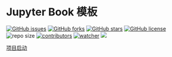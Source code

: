 # Jupyter Book 模板

[![GitHub issues](https://img.shields.io/github/issues/xinetzone/linear-algebra)](https://github.com/xinetzone/linear-algebra/issues) [![GitHub forks](https://img.shields.io/github/forks/xinetzone/linear-algebra)](https://github.com/xinetzone/linear-algebra/network) [![GitHub stars](https://img.shields.io/github/stars/xinetzone/linear-algebra)](https://github.com/xinetzone/linear-algebra/stargazers) [![GitHub license](https://img.shields.io/github/license/xinetzone/linear-algebra)](https://github.com/xinetzone/linear-algebra/blob/main/LICENSE) ![repo size](https://img.shields.io/github/repo-size/xinetzone/linear-algebra.svg) [![contributors](https://img.shields.io/github/contributors/xinetzone/linear-algebra.svg)](https://github.com/xinetzone/linear-algebra/graphs/contributors) [![watcher](https://img.shields.io/github/watchers/xinetzone/linear-algebra.svg)](https://github.com/xinetzone/linear-algebra/watchers) ![](https://github.com/xinetzone/linear-algebra/actions/workflows/book-deploy.yml/badge.svg)

[项目启动](start.md)

